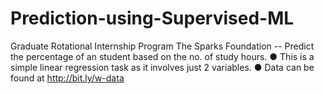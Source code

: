 # Prediction-using-Supervised-ML
Graduate Rotational Internship Program
The Sparks Foundation 
-- Predict the percentage of an student based on the no. of study hours.
● This is a simple linear regression task as it involves just 2 variables.
● Data can be found at http://bit.ly/w-data
